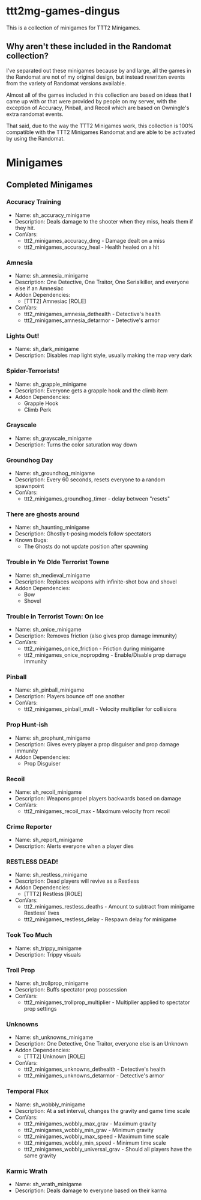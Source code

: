 # ttt2mg-games-dingus
This is a collection of minigames for TTT2 Minigames.

## Why aren't these included in the Randomat collection?
I've separated out these minigames because by and large, all the games in the Randomat are not of my original design, but instead rewritten events from the variety of Randomat versions available.

Almost all of the games included in this collection are based on ideas that I came up with or that were provided by people on my server, with the exception of Accuracy, Pinball, and Recoil which are based on Owningle's extra randomat events.

That said, due to the way the TTT2 Minigames work, this collection is 100% compatible with the TTT2 Minigames Randomat and are able to be activated by using the Randomat.

# Minigames

## Completed Minigames

### Accuracy Training
* Name: sh_accuracy_minigame
* Description: Deals damage to the shooter when they miss, heals them if they hit.
* ConVars:
  * ttt2_minigames_accuracy_dmg - Damage dealt on a miss
  * ttt2_minigames_accuracy_heal  - Health healed on a hit

### Amnesia
* Name: sh_amnesia_minigame
* Description: One Detective, One Traitor, One Serialkiller, and everyone else if an Amnesiac
* Addon Dependencies:
  * [TTT2] Amnesiac [ROLE]
* ConVars:
  * ttt2_minigames_amnesia_dethealth  - Detective's health
  * ttt2_minigames_amnesia_detarmor - Detective's armor

### Lights Out!
* Name: sh_dark_minigame
* Description: Disables map light style, usually making the map very dark

### Spider-Terrorists!
* Name: sh_grapple_minigame
* Description: Everyone gets a grapple hook and the climb item
* Addon Dependencies:
  * Grapple Hook
  * Climb Perk

### Grayscale
* Name: sh_grayscale_minigame
* Description: Turns the color saturation way down

### Groundhog Day
* Name: sh_groundhog_minigame
* Description: Every 60 seconds, resets everyone to a random spawnpoint
* ConVars:
  * ttt2_minigames_groundhog_timer  - delay between "resets"

### There are ghosts around
* Name: sh_haunting_minigame
* Description: Ghostly t-posing models follow spectators
* Known Bugs:
  * The Ghosts do not update position after spawning

### Trouble in Ye Olde Terrorist Towne
* Name: sh_medieval_minigame
* Description: Replaces weapons with infinite-shot bow and shovel
* Addon Dependencies:
  * Bow
  * Shovel

### Trouble in Terrorist Town: On Ice
* Name: sh_onice_minigame
* Description: Removes friction (also gives prop damage immunity)
* ConVars:
  * ttt2_minigames_onice_friction - Friction during minigame
  * ttt2_minigames_onice_nopropdmg  - Enable/Disable prop damage immunity

### Pinball
* Name: sh_pinball_minigame
* Description: Players bounce off one another
* ConVars:
  * ttt2_minigames_pinball_mult - Velocity multiplier for collisions

### Prop Hunt-ish
* Name: sh_prophunt_minigame
* Description: Gives every player a prop disguiser and prop damage immunity
* Addon Dependencies:
  * Prop Disguiser

### Recoil
* Name: sh_recoil_minigame
* Description: Weapons propel players backwards based on damage
* ConVars:
  * ttt2_minigames_recoil_max - Maximum velocity from recoil

### Crime Reporter
* Name: sh_report_minigame
* Description: Alerts everyone when a player dies

### RESTLESS DEAD!
* Name: sh_restless_minigame
* Description: Dead players will revive as a Restless
* Addon Dependencies:
  * [TTT2] Restless [ROLE]
* ConVars:
  * ttt2_minigames_restless_deaths  - Amount to subtract from minigame Restless' lives
  * ttt2_minigames_restless_delay - Respawn delay for minigame

### Took Too Much
* Name: sh_trippy_minigame
* Description: Trippy visuals

### Troll Prop
* Name: sh_trollprop_minigame
* Description: Buffs spectator prop possession
* ConVars:
  * ttt2_minigames_trollprop_multiplier - Multiplier applied to spectator prop settings

### Unknowns
* Name: sh_unknowns_minigame
* Description: One Detective, One Traitor, everyone else is an Unknown
* Addon Dependencies:
  * [TTT2] Unknown [ROLE]
* ConVars:
  * ttt2_minigames_unknowns_dethealth - Detective's health
  * ttt2_minigames_unknowns_detarmor  - Detective's armor

### Temporal Flux
* Name: sh_wobbly_minigame
* Description: At a set interval, changes the gravity and game time scale
* ConVars:
  * ttt2_minigames_wobbly_max_grav  - Maximum gravity
  * ttt2_minigames_wobbly_min_grav  - Minimum gravity
  * ttt2_minigames_wobbly_max_speed - Maximum time scale
  * ttt2_minigames_wobbly_min_speed - Minimum time scale
  * ttt2_minigames_wobbly_universal_grav  - Should all players have the same gravity

### Karmic Wrath
* Name: sh_wrath_minigame
* Description: Deals damage to everyone based on their karma
